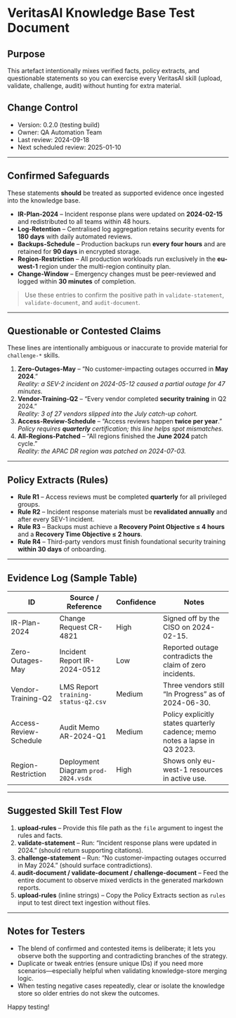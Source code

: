 # VeritasAI Knowledge Base Test Document

## Purpose
This artefact intentionally mixes verified facts, policy extracts, and questionable statements so you can exercise every VeritasAI skill (upload, validate, challenge, audit) without hunting for extra material.

## Change Control
- Version: 0.2.0 (testing build)
- Owner: QA Automation Team
- Last review: 2024-09-18
- Next scheduled review: 2025-01-10

---

## Confirmed Safeguards
These statements **should** be treated as supported evidence once ingested into the knowledge base.

- **IR-Plan-2024** – Incident response plans were updated on **2024-02-15** and redistributed to all teams within 48 hours.
- **Log-Retention** – Centralised log aggregation retains security events for **180 days** with daily automated reviews.
- **Backups-Schedule** – Production backups run **every four hours** and are retained for **90 days** in encrypted storage.
- **Region-Restriction** – All production workloads run exclusively in the **eu-west-1** region under the multi-region continuity plan.
- **Change-Window** – Emergency changes must be peer-reviewed and logged within **30 minutes** of completion.

> Use these entries to confirm the positive path in `validate-statement`, `validate-document`, and `audit-document`.

---

## Questionable or Contested Claims
These lines are intentionally ambiguous or inaccurate to provide material for `challenge-*` skills.

1. **Zero-Outages-May** – “No customer-impacting outages occurred in **May 2024**.”  
   _Reality: a SEV-2 incident on 2024-05-12 caused a partial outage for 47 minutes._
2. **Vendor-Training-Q2** – “Every vendor completed **security training** in Q2 2024.”  
   _Reality: 3 of 27 vendors slipped into the July catch-up cohort._
3. **Access-Review-Schedule** – “Access reviews happen **twice per year**.”  
   _Policy requires **quarterly** certification; this line helps spot mismatches._
4. **All-Regions-Patched** – “All regions finished the **June 2024** patch cycle.”  
   _Reality: the APAC DR region was patched on 2024-07-03._

---

## Policy Extracts (Rules)
- **Rule R1** – Access reviews must be completed **quarterly** for all privileged groups.
- **Rule R2** – Incident response materials must be **revalidated annually** and after every SEV-1 incident.
- **Rule R3** – Backups must achieve a **Recovery Point Objective ≤ 4 hours** and a **Recovery Time Objective ≤ 2 hours**.
- **Rule R4** – Third-party vendors must finish foundational security training **within 30 days** of onboarding.

---

## Evidence Log (Sample Table)

| ID                  | Source / Reference                 | Confidence | Notes                                                                          |
|--------------------|-------------------------------------|------------|--------------------------------------------------------------------------------|
| IR-Plan-2024       | Change Request CR-4821              | High       | Signed off by the CISO on 2024-02-15.                                          |
| Zero-Outages-May   | Incident Report IR-2024-0512        | Low        | Reported outage contradicts the claim of zero incidents.                       |
| Vendor-Training-Q2 | LMS Report `training-status-q2.csv` | Medium     | Three vendors still “In Progress” as of 2024-06-30.                            |
| Access-Review-Schedule | Audit Memo AR-2024-Q1          | Medium     | Policy explicitly states quarterly cadence; memo notes a lapse in Q3 2023.     |
| Region-Restriction | Deployment Diagram `prod-2024.vsdx` | High       | Shows only eu-west-1 resources in active use.                                  |

---

## Suggested Skill Test Flow

1. **upload-rules** – Provide this file path as the `file` argument to ingest the rules and facts.
2. **validate-statement** – Run: “Incident response plans were updated in 2024.” (should return supporting citations).
3. **challenge-statement** – Run: “No customer-impacting outages occurred in May 2024.” (should surface contradictions).
4. **audit-document / validate-document / challenge-document** – Feed the entire document to observe mixed verdicts in the generated markdown reports.
5. **upload-rules** (inline strings) – Copy the Policy Extracts section as `rules` input to test direct text ingestion without files.

---

## Notes for Testers
- The blend of confirmed and contested items is deliberate; it lets you observe both the supporting and contradicting branches of the strategy.
- Duplicate or tweak entries (ensure unique IDs) if you need more scenarios—especially helpful when validating knowledge-store merging logic.
- When testing negative cases repeatedly, clear or isolate the knowledge store so older entries do not skew the outcomes.

Happy testing!

